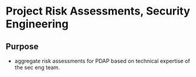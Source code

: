 # Project Risk Assessments, Security Engineering

## Purpose
- aggregate risk assessments for PDAP based on technical expertise of the sec eng team.
